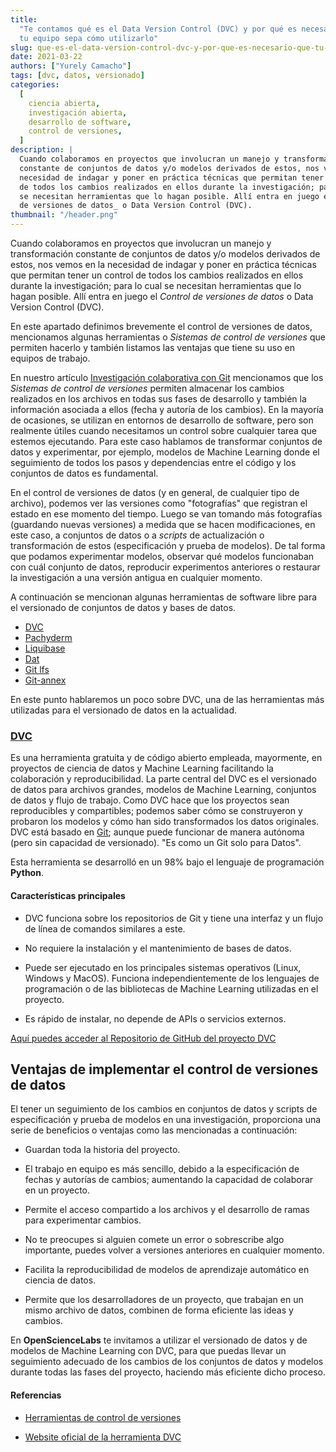```yaml
---
title:
  "Te contamos qué es el Data Version Control (DVC) y por qué es necesario que
  tu equipo sepa cómo utilizarlo"
slug: que-es-el-data-version-control-dvc-y-por-que-es-necesario-que-tu-equipo-sepa-como-utilizarlo
date: 2021-03-22
authors: ["Yurely Camacho"]
tags: [dvc, datos, versionado]
categories:
  [
    ciencia abierta,
    investigación abierta,
    desarrollo de software,
    control de versiones,
  ]
description: |
  Cuando colaboramos en proyectos que involucran un manejo y transformación
  constante de conjuntos de datos y/o modelos derivados de estos, nos vemos en la
  necesidad de indagar y poner en práctica técnicas que permitan tener un control
  de todos los cambios realizados en ellos durante la investigación; para lo cual
  se necesitan herramientas que lo hagan posible. Allí entra en juego el _Control
  de versiones de datos_ o Data Version Control (DVC).
thumbnail: "/header.png"
---
```


<!-- # Te contamos qué es el Data Version Control (DVC) y por qué es necesario que tu equipo sepa cómo utilizarlo -->
<!-- **Por Yurely Camacho** -->

Cuando colaboramos en proyectos que involucran un manejo y transformación
constante de conjuntos de datos y/o modelos derivados de estos, nos vemos en la
necesidad de indagar y poner en práctica técnicas que permitan tener un control
de todos los cambios realizados en ellos durante la investigación; para lo cual
se necesitan herramientas que lo hagan posible. Allí entra en juego el _Control
de versiones de datos_ o Data Version Control (DVC).

<!-- TEASER_END -->

En este apartado definimos brevemente el control de versiones de datos,
mencionamos algunas herramientas o _Sistemas de control de versiones_ que
permiten hacerlo y también listamos las ventajas que tiene su uso en equipos de
trabajo.

En nuestro artículo
[Investigación colaborativa con Git](https://opensciencelabs.org/blog/investigacion-colaborativa-con-git/)
mencionamos que los _Sistemas de control de versiones_ permiten almacenar los
cambios realizados en los archivos en todas sus fases de desarrollo y también la
información asociada a ellos (fecha y autoría de los cambios). En la mayoría de
ocasiones, se utilizan en entornos de desarrollo de software, pero son realmente
útiles cuando necesitamos un control sobre cualquier tarea que estemos
ejecutando. Para este caso hablamos de transformar conjuntos de datos y
experimentar, por ejemplo, modelos de Machine Learning donde el seguimiento de
todos los pasos y dependencias entre el código y los conjuntos de datos es
fundamental.

En el control de versiones de datos (y en general, de cualquier tipo de
archivo), podemos ver las versiones como "fotografías" que registran el estado
en ese momento del tiempo. Luego se van tomando más fotografías (guardando
nuevas versiones) a medida que se hacen modificaciones, en este caso, a
conjuntos de datos o a _scripts_ de actualización o transformación de estos
(especificación y prueba de modelos). De tal forma que podamos experimentar
modelos, observar qué modelos funcionaban con cuál conjunto de datos, reproducir
experimentos anteriores o restaurar la investigación a una versión antigua en
cualquier momento.

A continuación se mencionan algunas herramientas de software libre para el
versionado de conjuntos de datos y bases de datos.

- [DVC](https://dvc.org/)
- [Pachyderm](https://www.pachyderm.com/)
- [Liquibase](https://www.liquibase.org/)
- [Dat](https://dat.foundation/)
- [Git lfs](https://git-lfs.github.com/)
- [Git-annex](https://git-annex.branchable.com/)

En este punto hablaremos un poco sobre DVC, una de las herramientas más
utilizadas para el versionado de datos en la actualidad.

### [DVC](https://dvc.org/)

Es una herramienta gratuita y de código abierto empleada, mayormente, en
proyectos de ciencia de datos y Machine Learning facilitando la colaboración y
reproducibilidad. La parte central del DVC es el versionado de datos para
archivos grandes, modelos de Machine Learning, conjuntos de datos y flujo de
trabajo. Como DVC hace que los proyectos sean reproducibles y compartibles;
podemos saber cómo se construyeron y probaron los modelos y cómo han sido
transformados los datos originales. DVC está basado en
[Git](https://opensciencelabs.org/blog/git-de-en-diez-sencillos-pasos/); aunque
puede funcionar de manera autónoma (pero sin capacidad de versionado). "Es como
un Git solo para Datos".

Esta herramienta se desarrolló en un 98% bajo el lenguaje de programación
**Python**.

#### Características principales

- DVC funciona sobre los repositorios de Git y tiene una interfaz y un flujo de
  línea de comandos similares a este.

- No requiere la instalación y el mantenimiento de bases de datos.

- Puede ser ejecutado en los principales sistemas operativos (Linux, Windows y
  MacOS). Funciona independientemente de los lenguajes de programación o de las
  bibliotecas de Machine Learning utilizadas en el proyecto.

- Es rápido de instalar, no depende de APIs o servicios externos.

[Aquí puedes acceder al Repositorio de GitHub del proyecto DVC](https://github.com/iterative/dvc)

## Ventajas de implementar el control de versiones de datos

El tener un seguimiento de los cambios en conjuntos de datos y scripts de
especificación y prueba de modelos en una investigación, proporciona una serie
de beneficios o ventajas como las mencionadas a continuación:

- Guardan toda la historia del proyecto.

- El trabajo en equipo es más sencillo, debido a la especificación de fechas y
  autorías de cambios; aumentando la capacidad de colaborar en un proyecto.

- Permite el acceso compartido a los archivos y el desarrollo de ramas para
  experimentar cambios.

- No te preocupes si alguien comete un error o sobrescribe algo importante,
  puedes volver a versiones anteriores en cualquier momento.

- Facilita la reproducibilidad de modelos de aprendizaje automático en ciencia
  de datos.

- Permite que los desarrolladores de un proyecto, que trabajan en un mismo
  archivo de datos, combinen de forma eficiente las ideas y cambios.

En **OpenScienceLabs** te invitamos a utilizar el versionado de datos y de
modelos de Machine Learning con DVC, para que puedas llevar un seguimiento
adecuado de los cambios de los conjuntos de datos y modelos durante todas las
fases del proyecto, haciendo más eficiente dicho proceso.

#### Referencias

- [Herramientas de control de versiones](https://blog.dinahosting.com/herramientas-de-control-de-versiones/)

- [Website oficial de la herramienta DVC](https://dvc.org/)

